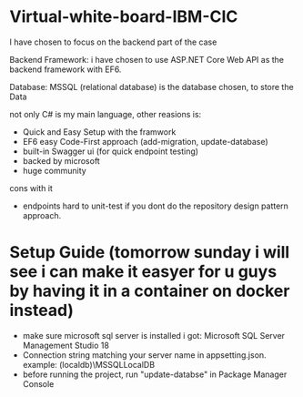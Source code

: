# Virtual-white-board-IBM-CIC

I have chosen to focus on the backend part of the case

Backend Framework: i have chosen to use ASP.NET Core Web API as the backend framework with EF6.


Database: MSSQL (relational database) is the database chosen, to store the Data

not only C# is my main language, other reasions is:
* Quick and Easy Setup with the framwork
* EF6 easy Code-First approach (add-migration, update-database)
* built-in Swagger ui (for quick endpoint testing)
* backed by microsoft
* huge community

cons with it
* endpoints hard to unit-test if you dont do the repository design pattern approach.

# Setup Guide (tomorrow sunday i will see i can make it easyer for u guys by having it in a container on docker instead)
* make sure microsoft sql server is installed i got: Microsoft SQL Server Management Studio 18
* Connection string matching your server name in appsetting.json. example: (localdb)\MSSQLLocalDB
* before running the project, run "update-databse" in Package Manager Console





